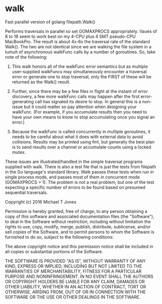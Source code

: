 walk
====

Fast parallel version of golang filepath.Walk()

Performs traversals in parallel so set GOMAXPROCS appropriately. Vaues of 8 to 16 seem to work best on my 
4-CPU plus 4 SMT pseudo-CPU MacBookPro. The result is about 4x-6x the traversal rate of the standard Walk().
The two are not identical since we are walking the file system in a tumult of asynchronous walkFunc calls by
a number of goroutines. So, take note of the following:

1. This walk honors all of the walkFunc error semantics but as multiple user-supplied walkFuncs may simultaneously encounter a traversal error or generate one to stop traversal, only the FIRST of these will be returned as the Walk() result. 

2. Further, since there may be a few files in flight at the instant of  error discovery, a few more walkFunc calls may happen after the first error-generating call has signaled its desire to stop. In general this is a non-issue but it could matter so pay attention when designing your walkFunc. (For example, if you accumulate results then you need to have your own means to know to stop accumulating once you signal an error.)

3. Because the walkFunc is called concurrently in multiple goroutines, it needs to be careful about what it does with external data to avoid collisions. Results may be printed using fmt, but generally the best plan is to send results over a channel or accumulate counts using a locked mutex.

These issues are illustrated/handled in the simple traversal programs supplied with walk. There is also a test file that is just the tests from filepath in the Go language's standard library. Walk passes these tests when run in single process mode, and passes most of them in concurrent mode (GOMAXPROCS > 1). The problem is not a real problem, but one of the test expecting a specific number of errors to be found based on presumed sequential traversals.

Copyright (c) 2016 Michael T Jones

Permission is hereby granted, free of charge, to any person obtaining a copy of this software and associated documentation files (the "Software"), to deal in the Software without restriction, including without limitation the rights to use, copy, modify, merge, publish, distribute, sublicense, and/or sell copies of the Software, and to permit persons to whom the Software is furnished to do so, subject to the following conditions:

The above copyright notice and this permission notice shall be included in all copies or substantial portions of the Software.

THE SOFTWARE IS PROVIDED "AS IS", WITHOUT WARRANTY OF ANY KIND, EXPRESS OR IMPLIED, INCLUDING BUT NOT LIMITED TO THE WARRANTIES OF MERCHANTABILITY, FITNESS FOR A PARTICULAR PURPOSE AND NONINFRINGEMENT. IN NO EVENT SHALL THE AUTHORS OR COPYRIGHT HOLDERS BE LIABLE FOR ANY CLAIM, DAMAGES OR OTHER LIABILITY, WHETHER IN AN ACTION OF CONTRACT, TORT OR OTHERWISE, ARISING FROM, OUT OF OR IN CONNECTION WITH THE SOFTWARE OR THE USE OR OTHER DEALINGS IN THE SOFTWARE.
